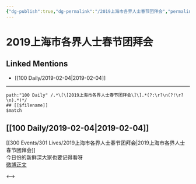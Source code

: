 ```yaml
---
{"dg-publish":true,"dg-permalink":"/2019上海市各界人士春节团拜会","permalink":"/2019上海市各界人士春节团拜会/","created":"2022-12-22T14:40:14.000+08:00","updated":"2023-04-10T16:02:57.309+08:00"}
---
```


# 2019上海市各界人士春节团拜会

## Linked Mentions
- [[100 Daily/2019-02-04\|2019-02-04]]


---

```expander
path:"100 Daily" /.*\[\[2019上海市各界人士春节团拜会\]\].*(?:\r?\n(?!\r?\n).*)*/
## [[$filename]]
$match
```
## [[100 Daily/2019-02-04\|2019-02-04]]
[[300 Events/301 Lives/2019上海市各界人士春节团拜会\|2019上海市各界人士春节团拜会]]  
今日份的新鲜深大家也要记得看呀  
[微博正文](https://weibo.com/detail/4336086937599471)

<-->